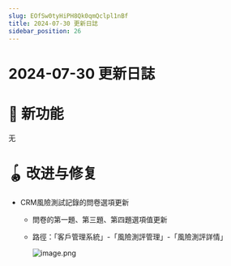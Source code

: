 ```yaml
---
slug: EOfSw0tyHiPH8Qk0qmQclpl1nBf
title: 2024-07-30 更新日誌
sidebar_position: 26
---
```



# 2024-07-30 更新日誌


# 🎉 新功能


无


# 🪀 改进与修复

- CRM風險測試記錄的問卷選項更新
    - 問卷的第一題、第三題、第四題選項值更新
    - 路徑：「客戶管理系統」-「風險測評管理」-「風險測評詳情」

        ![image.png](/assets/01f43102cd32e31daff28434ae0467c4.png)

